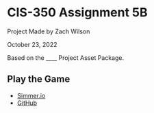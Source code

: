 # CIS-350 Assignment 5B
 
Project Made by Zach Wilson

October 23, 2022

Based on the ____ Project Asset Package. 

## Play the Game
- [Simmer.io](https://simmer.io/@Ronis/assignment-5b)
- [GitHub](https://github.com/PlatFormPlayZ/CIS-350-Assignment-5B/releases/)
